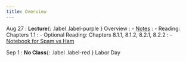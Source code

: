 ```yaml
---
title: Overview
---
```


Aug 27
: **Lecture**{: .label .label-purple } Overview
: - [Notes](../assets/posted/lec1.pdf)
: - Reading: Chapters 1.1
: - Optional Reading: Chapters 8.1.1, 8.1.2, 8.2.1, 8.2.2
: - [Notebook for Spam vs Ham](https://colab.research.google.com/drive/1L0iroEeuIB-j7UYQa2k2YgIi2iRItDbK?usp=sharing)

Sep 1
: **No Class**{: .label .label-red } Labor Day

